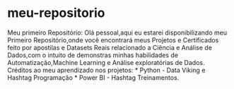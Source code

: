 # meu-repositorio
 Meu primeiro Repositório:  Olá pessoal,aqui eu estarei disponibilizando meu Primeiro Repositório,onde você encontrará meus Projetos e Certificados feito por apostilas e Datasets Reais relacionado a Ciência e Análise de Dados,com o intuito de demonstras minhas habilidades de Automatização,Machine Learning e Análise exploratórias de Dados.  Créditos ao meu aprendizado nos projetos:  * Python - Data Viking e Hashtag Programação * Power BI - Hashtag Treinamentos. 
